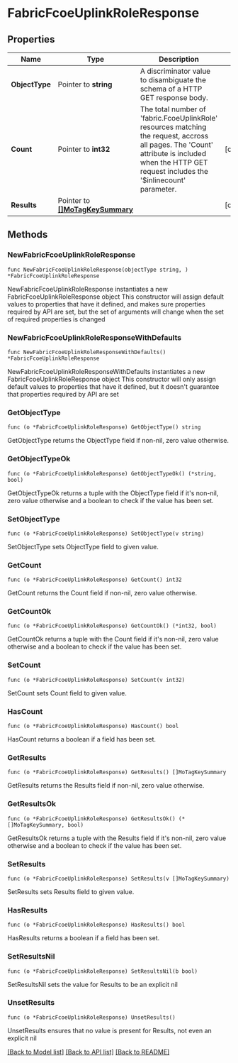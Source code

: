 # FabricFcoeUplinkRoleResponse

## Properties

Name | Type | Description | Notes
------------ | ------------- | ------------- | -------------
**ObjectType** | Pointer to **string** | A discriminator value to disambiguate the schema of a HTTP GET response body. | 
**Count** | Pointer to **int32** | The total number of &#39;fabric.FcoeUplinkRole&#39; resources matching the request, accross all pages. The &#39;Count&#39; attribute is included when the HTTP GET request includes the &#39;$inlinecount&#39; parameter. | [optional] 
**Results** | Pointer to [**[]MoTagKeySummary**](MoTagKeySummary.md) |  | [optional] 

## Methods

### NewFabricFcoeUplinkRoleResponse

`func NewFabricFcoeUplinkRoleResponse(objectType string, ) *FabricFcoeUplinkRoleResponse`

NewFabricFcoeUplinkRoleResponse instantiates a new FabricFcoeUplinkRoleResponse object
This constructor will assign default values to properties that have it defined,
and makes sure properties required by API are set, but the set of arguments
will change when the set of required properties is changed

### NewFabricFcoeUplinkRoleResponseWithDefaults

`func NewFabricFcoeUplinkRoleResponseWithDefaults() *FabricFcoeUplinkRoleResponse`

NewFabricFcoeUplinkRoleResponseWithDefaults instantiates a new FabricFcoeUplinkRoleResponse object
This constructor will only assign default values to properties that have it defined,
but it doesn't guarantee that properties required by API are set

### GetObjectType

`func (o *FabricFcoeUplinkRoleResponse) GetObjectType() string`

GetObjectType returns the ObjectType field if non-nil, zero value otherwise.

### GetObjectTypeOk

`func (o *FabricFcoeUplinkRoleResponse) GetObjectTypeOk() (*string, bool)`

GetObjectTypeOk returns a tuple with the ObjectType field if it's non-nil, zero value otherwise
and a boolean to check if the value has been set.

### SetObjectType

`func (o *FabricFcoeUplinkRoleResponse) SetObjectType(v string)`

SetObjectType sets ObjectType field to given value.


### GetCount

`func (o *FabricFcoeUplinkRoleResponse) GetCount() int32`

GetCount returns the Count field if non-nil, zero value otherwise.

### GetCountOk

`func (o *FabricFcoeUplinkRoleResponse) GetCountOk() (*int32, bool)`

GetCountOk returns a tuple with the Count field if it's non-nil, zero value otherwise
and a boolean to check if the value has been set.

### SetCount

`func (o *FabricFcoeUplinkRoleResponse) SetCount(v int32)`

SetCount sets Count field to given value.

### HasCount

`func (o *FabricFcoeUplinkRoleResponse) HasCount() bool`

HasCount returns a boolean if a field has been set.

### GetResults

`func (o *FabricFcoeUplinkRoleResponse) GetResults() []MoTagKeySummary`

GetResults returns the Results field if non-nil, zero value otherwise.

### GetResultsOk

`func (o *FabricFcoeUplinkRoleResponse) GetResultsOk() (*[]MoTagKeySummary, bool)`

GetResultsOk returns a tuple with the Results field if it's non-nil, zero value otherwise
and a boolean to check if the value has been set.

### SetResults

`func (o *FabricFcoeUplinkRoleResponse) SetResults(v []MoTagKeySummary)`

SetResults sets Results field to given value.

### HasResults

`func (o *FabricFcoeUplinkRoleResponse) HasResults() bool`

HasResults returns a boolean if a field has been set.

### SetResultsNil

`func (o *FabricFcoeUplinkRoleResponse) SetResultsNil(b bool)`

 SetResultsNil sets the value for Results to be an explicit nil

### UnsetResults
`func (o *FabricFcoeUplinkRoleResponse) UnsetResults()`

UnsetResults ensures that no value is present for Results, not even an explicit nil

[[Back to Model list]](../README.md#documentation-for-models) [[Back to API list]](../README.md#documentation-for-api-endpoints) [[Back to README]](../README.md)


